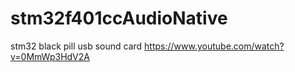 # stm32f401ccAudioNative
stm32 black pill usb sound card
https://www.youtube.com/watch?v=0MmWp3HdV2A

